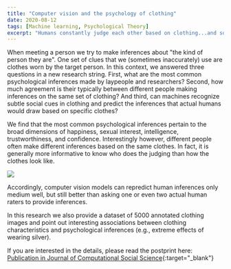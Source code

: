 ```yaml
---
title: "Computer vision and the psychology of clothing"
date: 2020-08-12
tags: [Machine learning, Psychological Theory]
excerpt: "Humans constantly judge each other based on clothing...and so can machines"
---
```


When meeting a person we try to make inferences about "the kind of person they are". One set of clues that we (sometimes inaccurately) use are clothes worn by the target person. In this context, we answered three questions in a new research string. First, what are the most common psychological inferences made by laypeople and researchers? Second, how much agreement is their typically between different people making inferences on the same set of clothing? And third, can machines recognize subtle social cues in clothing and predict the inferences that actual humans would draw based on specific clothes?

We find that the most common psychological inferences pertain to the broad dimensions of happiness, sexual interest, intelligence, trustworthiness, and confidence. Interestingly however, different people often make different inferences based on the same clothes. In fact, it is generally more informative to know who does the judging than how the clothes look like. 

<img src="{{site.baseurl}}/assets/explained var graph.png">

Accordingly, computer vision models can repredict human inferences only medium well, but still better than asking one or even two actual human raters to provide inferences.

In this research we also provide a dataset of 5000 annotated clothing images and point out interesting associations between clothing characteristics and psychological inferences (e.g., extreme effects of wearing silver).

If you are interested in the details, please read the postprint here: [Publication in Journal of Computational Social Science](https://osf.io/scjaf/){:target="_blank"}
